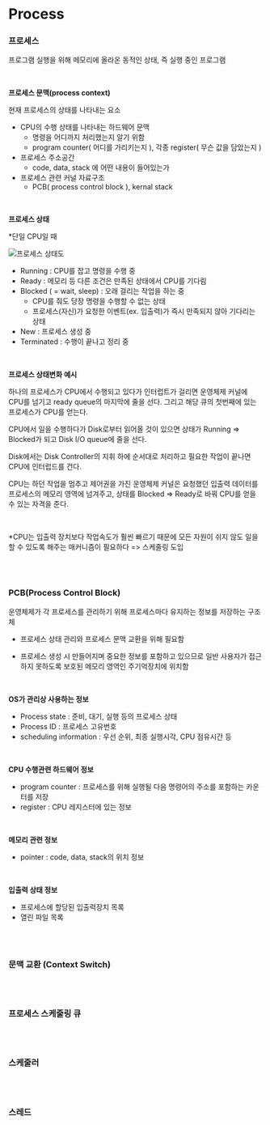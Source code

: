 # Process

### 프로세스

프로그램 실행을 위해 메모리에 올라온 동적인 상태, 즉 실행 중인 프로그램

</br>

**프로세스 문맥(process context)**

현재 프로세스의 상태를 나타내는 요소

* CPU의 수행 상태를 나타내는 하드웨어 문맥
  * 명령을 어디까지 처리했는지 알기 위함
  * program counter( 어디를 가리키는지 ), 각종 register( 무슨 값을 담았는지 )
* 프로세스 주소공간
  * code, data, stack 에 어떤 내용이 들어있는가
* 프로세스 관련 커널 자료구조
  * PCB( process control block ), kernal stack

</br>

**프로세스 상태**

*단일 CPU일 때

![프로세스 상태도](https://t1.daumcdn.net/cfile/tistory/99E85E3A5C460F1906)



* Running : CPU를 잡고 명령을 수행 중
* Ready : 메모리 등 다른 조건은 만족된 상태에서 CPU를 기다림
* Blocked ( = wait, sleep) : 오래 걸리는 작업을 하는 중
  * CPU를 줘도 당장 명령을 수행할 수 없는 상태
  * 프로세스(자신)가 요청한 이벤트(ex. 입출력)가 즉시 만족되지 않아 기다리는 상태
* New : 프로세스 생성 중
* Terminated : 수행이 끝나고 정리 중

</br>

**프로세스 상태변화 예시**

하나의 프로세스가  CPU에서 수행되고 있다가 인터럽트가 걸리면 운영체제 커널에 CPU를 넘기고 ready queue의 마지막에 줄을 선다. 그리고 해당 큐의 첫번째에 있는 프로세스가 CPU를 얻는다. 

CPU에서 일을 수행하다가 Disk로부터 읽어올 것이 있으면 상태가 Running => Blocked가 되고 Disk I/O queue에 줄을 선다.

Disk에서는 Disk Controller의 지휘 하에 순서대로 처리하고 필요한 작업이 끝나면  CPU에 인터럽드를 건다.

CPU는 하던 작업을 멈추고 제어권을 가진 운영체제 커널은 요청했던 입출력 데이터를 프로세스의 메모리 영역에 넘겨주고, 상태를 Blocked => Ready로 바꿔 CPU를 얻을 수 있는 자격을 준다.

</br>

*CPU는 입출력 장치보다 작업속도가 훨씬 빠르기 때문에 모든 자원이 쉬지 않도 일을 할 수 있도록 해주는 매커니즘이 필요하다 => 스케줄링 도입

</br>

</br>

### PCB(Process Control Block)

운영체제가 각 프로세스를 관리하기 위해 프로세스마다 유지하는 정보를 저장하는 구조체

* 프로세스 상태 관리와 프로세스 문맥 교환을 위해 필요함

* 프로세스 생성 시 만들어지며 중요한 정보를 포함하고 있으므로 일반 사용자가 접근하지 못하도록 보호된 메모리 영역인 주기억장치에 위치함

</br>

**OS가 관리상 사용하는 정보**

* Process state : 준비, 대기, 실행 등의 프로세스 상태
* Process ID : 프로세스 고유번호
* scheduling information : 우선 순위, 최종 실행시각, CPU 점유시간 등

</br>

**CPU 수행관련 하드웨어 정보**

* program counter : 프로세스를 위해 실행될 다음 명령어의 주소를 포함하는 카운터를 저장
* register : CPU 레지스터에 있는 정보

</br>

**메모리 관련 정보**

* pointer : code, data, stack의 위치 정보

</br>

**입출력 상태 정보**

* 프로세스에 할당된 입출력장치 목록
* 열린 파일 목록

</br>

</br>

### 문맥 교환 (Context Switch)

</br>

</br>

### 프로세스 스케줄링 큐

</br>

</br>

### 스케줄러

</br>

</br>

### 스레드





